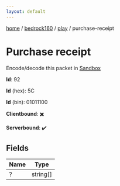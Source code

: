 ```yaml
---
layout: default
---
```


[home](/)  /  [bedrock160](/protocol/bedrock160)  /  [play](/protocol/bedrock160/play)  /  purchase-receipt

# Purchase receipt

Encode/decode this packet in [Sandbox](../../../sandbox/bedrock160#Play.PurchaseReceipt)

**Id**: 92

**Id** (hex): 5C

**Id** (bin): 01011100

**Clientbound**: ✖️

**Serverbound**: ✔️

## Fields

Name | Type
---|---
? | string[]
